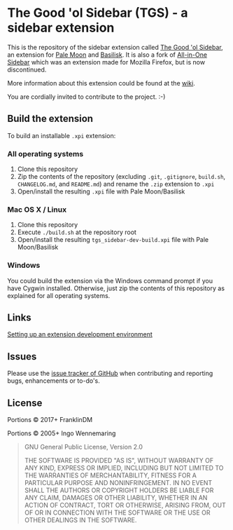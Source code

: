 The Good 'ol Sidebar (TGS) - a sidebar extension
===================================================================

This is the repository of the sidebar extension called [The Good 'ol Sidebar](https://addons.palemoon.org/addon/tgsidebar/), an extension for [Pale Moon](https://www.palemoon.org) and [Basilisk](https://basilisk-browser.org). It is also a fork of [All-in-One Sidebar](http://firefox.exxile.net/aios/index.php) which was an extension made for Mozilla Firefox, but is now discontinued.

More information about this extension could be found at the [wiki](https://github.com/FranklinDM/TGS/wiki).

You are cordially invited to contribute to the project. :-)

Build the extension
-------------------

To build an installable `.xpi` extension:

### All operating systems

1. Clone this repository
2. Zip the contents of the repository (excluding `.git`, `.gitignore`, `build.sh`, `CHANGELOG.md`, and `README.md`) and rename the `.zip` extension to `.xpi`
3. Open/install the resulting `.xpi` file with Pale Moon/Basilisk

### Mac OS X / Linux

1. Clone this repository
2. Execute `./build.sh` at the repository root
3. Open/install the resulting `tgs_sidebar-dev-build.xpi` file with Pale Moon/Basilisk

### Windows

You could build the extension via the Windows command prompt if you have Cygwin installed. Otherwise, just zip the contents of this repository as explained for all operating systems.


Links
-----

[Setting up an extension development environment](https://developer.mozilla.org/docs/Setting_up_extension_development_environment)


Issues
-------

Please use the [issue tracker of GitHub](https://github.com/FranklinDM/TGS/issues?state=open) when contributing and reporting bugs, enhancements or to-do's.


License
--------

Portions &copy; 2017+ FranklinDM

Portions &copy; 2005+ Ingo Wennemaring

> GNU General Public License, Version 2.0
>
> THE SOFTWARE IS PROVIDED "AS IS", WITHOUT WARRANTY OF ANY KIND, EXPRESS OR IMPLIED, INCLUDING BUT NOT LIMITED TO THE WARRANTIES OF MERCHANTABILITY, FITNESS FOR A PARTICULAR PURPOSE AND NONINFRINGEMENT. IN NO EVENT SHALL THE AUTHORS OR COPYRIGHT HOLDERS BE LIABLE FOR ANY CLAIM, DAMAGES OR OTHER LIABILITY, WHETHER IN AN ACTION OF CONTRACT, TORT OR OTHERWISE, ARISING FROM, OUT OF OR IN CONNECTION WITH THE SOFTWARE OR THE USE OR OTHER DEALINGS IN THE SOFTWARE.

